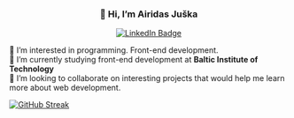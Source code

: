 ### <p align="center">👋 Hi, I’m **Airidas Juška**</p>

<p align="center"> <a href="https://www.linkedin.com/in/airidas-ju%C5%A1ka-549141235/">
    <img src="https://img.shields.io/badge/LinkedIn-blue?style=for-the-badge&logo=linkedin&logoColor=white" alt="LinkedIn Badge"/>
  </a>
  </a></p>

👀 I’m interested in programming. Front-end development.\
🌱 I’m currently studying front-end development at **Baltic Institute of Technology**\
💞️ I’m looking to collaborate on interesting projects that would help me learn more about web development.

[![GitHub Streak](http://github-readme-streak-stats.herokuapp.com?user=airidasju&theme=dark&background=000000)](https://git.io/streak-stats)


